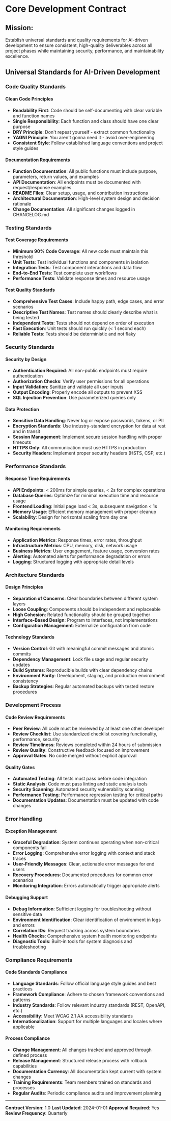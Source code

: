# Core Development Contract

## Mission:
Establish universal standards and quality requirements for AI-driven development to ensure consistent, high-quality deliverables across all project phases while maintaining security, performance, and maintainability excellence.

## Universal Standards for AI-Driven Development

### Code Quality Standards

#### Clean Code Principles
- **Readability First**: Code should be self-documenting with clear variable and function names
- **Single Responsibility**: Each function and class should have one clear purpose
- **DRY Principle**: Don't repeat yourself - extract common functionality
- **YAGNI Principle**: You aren't gonna need it - avoid over-engineering
- **Consistent Style**: Follow established language conventions and project style guides

#### Documentation Requirements
- **Function Documentation**: All public functions must include purpose, parameters, return values, and examples
- **API Documentation**: All endpoints must be documented with request/response examples
- **README Files**: Clear setup, usage, and contribution instructions
- **Architectural Documentation**: High-level system design and decision rationale
- **Change Documentation**: All significant changes logged in CHANGELOG.md

### Testing Standards

#### Test Coverage Requirements
- **Minimum 90% Code Coverage**: All new code must maintain this threshold
- **Unit Tests**: Test individual functions and components in isolation
- **Integration Tests**: Test component interactions and data flow
- **End-to-End Tests**: Test complete user workflows
- **Performance Tests**: Validate response times and resource usage

#### Test Quality Standards
- **Comprehensive Test Cases**: Include happy path, edge cases, and error scenarios
- **Descriptive Test Names**: Test names should clearly describe what is being tested
- **Independent Tests**: Tests should not depend on order of execution
- **Fast Execution**: Unit tests should run quickly (< 1 second each)
- **Reliable Tests**: Tests should be deterministic and not flaky

### Security Standards

#### Security by Design
- **Authentication Required**: All non-public endpoints must require authentication
- **Authorization Checks**: Verify user permissions for all operations
- **Input Validation**: Sanitize and validate all user inputs
- **Output Encoding**: Properly encode all outputs to prevent XSS
- **SQL Injection Prevention**: Use parameterized queries only

#### Data Protection
- **Sensitive Data Handling**: Never log or expose passwords, tokens, or PII
- **Encryption Standards**: Use industry-standard encryption for data at rest and in transit
- **Session Management**: Implement secure session handling with proper timeouts
- **HTTPS Only**: All communication must use HTTPS in production
- **Security Headers**: Implement proper security headers (HSTS, CSP, etc.)

### Performance Standards

#### Response Time Requirements
- **API Endpoints**: < 200ms for simple queries, < 2s for complex operations
- **Database Queries**: Optimize for minimal execution time and resource usage
- **Frontend Loading**: Initial page load < 3s, subsequent navigation < 1s
- **Memory Usage**: Efficient memory management with proper cleanup
- **Scalability**: Design for horizontal scaling from day one

#### Monitoring Requirements
- **Application Metrics**: Response times, error rates, throughput
- **Infrastructure Metrics**: CPU, memory, disk, network usage
- **Business Metrics**: User engagement, feature usage, conversion rates
- **Alerting**: Automated alerts for performance degradation or errors
- **Logging**: Structured logging with appropriate detail levels

### Architecture Standards

#### Design Principles
- **Separation of Concerns**: Clear boundaries between different system layers
- **Loose Coupling**: Components should be independent and replaceable
- **High Cohesion**: Related functionality should be grouped together
- **Interface-Based Design**: Program to interfaces, not implementations
- **Configuration Management**: Externalize configuration from code

#### Technology Standards
- **Version Control**: Git with meaningful commit messages and atomic commits
- **Dependency Management**: Lock file usage and regular security updates
- **Build Systems**: Reproducible builds with clear dependency chains
- **Environment Parity**: Development, staging, and production environment consistency
- **Backup Strategies**: Regular automated backups with tested restore procedures

### Development Process

#### Code Review Requirements
- **Peer Review**: All code must be reviewed by at least one other developer
- **Review Checklist**: Use standardized checklist covering functionality, performance, security
- **Review Timeliness**: Reviews completed within 24 hours of submission
- **Review Quality**: Constructive feedback focused on improvement
- **Approval Gates**: No code merged without explicit approval

#### Quality Gates
- **Automated Testing**: All tests must pass before code integration
- **Static Analysis**: Code must pass linting and static analysis tools
- **Security Scanning**: Automated security vulnerability scanning
- **Performance Testing**: Performance regression testing for critical paths
- **Documentation Updates**: Documentation must be updated with code changes

### Error Handling

#### Exception Management
- **Graceful Degradation**: System continues operating when non-critical components fail
- **Error Logging**: Comprehensive error logging with context and stack traces
- **User-Friendly Messages**: Clear, actionable error messages for end users
- **Recovery Procedures**: Documented procedures for common error scenarios
- **Monitoring Integration**: Errors automatically trigger appropriate alerts

#### Debugging Support
- **Debug Information**: Sufficient logging for troubleshooting without sensitive data
- **Environment Identification**: Clear identification of environment in logs and errors
- **Correlation IDs**: Request tracking across system boundaries
- **Health Checks**: Comprehensive system health monitoring endpoints
- **Diagnostic Tools**: Built-in tools for system diagnosis and troubleshooting

### Compliance Requirements

#### Code Standards Compliance
- **Language Standards**: Follow official language style guides and best practices
- **Framework Compliance**: Adhere to chosen framework conventions and patterns
- **Industry Standards**: Follow relevant industry standards (REST, OpenAPI, etc.)
- **Accessibility**: Meet WCAG 2.1 AA accessibility standards
- **Internationalization**: Support for multiple languages and locales where applicable

#### Process Compliance
- **Change Management**: All changes tracked and approved through defined process
- **Release Management**: Structured release process with rollback capabilities
- **Documentation Currency**: All documentation kept current with system changes
- **Training Requirements**: Team members trained on standards and processes
- **Regular Audits**: Periodic compliance audits and improvement planning

---

**Contract Version**: 1.0
**Last Updated**: 2024-01-01
**Approval Required**: Yes
**Review Frequency**: Quarterly
